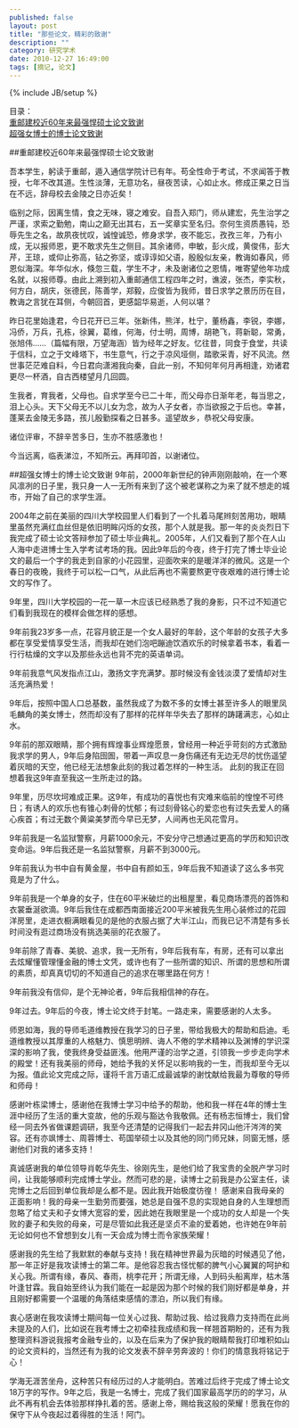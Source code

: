 ```yaml
---
published: false
layout: post
title: "那些论文，精彩的致谢"
description: ""
category: 研究学术
date: 2010-12-27 16:49:00
tags: [摘记, 论文]
---
```

{% include JB/setup %}

目录：  
[重邮建校近60年来最强悍硕士论文致谢](#重邮建校近60年来最强悍硕士论文致谢)    
[超强女博士的博士论文致谢](#超强女博士的博士论文致谢)   

<span id="重邮建校近60年来最强悍硕士论文致谢"></span>

##重邮建校近60年来最强悍硕士论文致谢

吾本学生，躬读于重邮，遁入通信学院计已有年。苟全性命于考试，不求闻答于教授，七年不改其道。生性淡薄，无意功名，昼夜苦读，心如止水。修成正果之日当在不远，辞母校去金陵之日亦近矣！

临别之际，因离生情，食之无味，寝之难安。自吾入郑门，师从建宏，先生治学之严谨，求索之勤勉，南山之巅无出其右，五一奖章实至名归。奈何生资质愚钝，恐辱先生之名，故夙夜忧叹，诚惶诚恐，修身求学，夜不能忘，孜孜三年，乃有小成，无以报师恩，更不敢求先生之侧目。其余诸师，申敏，彭火成，黄俊伟，彭大芹，王琼，或仰止弥高，钻之弥坚，或谆谆如父语，殷殷似友亲，教诲如春风，师恩似海深。年华似水，倏忽三载，学生不才，未及谢诸位之恩情，唯寄望他年功成名就，以报师尊。由此上溯到初入重邮通信工程四年之时，谯波，张杰，李实秋，何方白，胡庆，张德民，陈善学，郑毅，应俊皆为我师，昔日求学之景历历在目，教诲之言犹在耳侧，今朝回首，更感韶华易逝，人何以堪？
<!--more-->

昨日花里始逢君，今日花开已三年。张新伟，熊洋，杜宁，董杨鑫，李锐，李娜，冯侨，万兵，孔栋，徐翼，葛维，何海，付士明，周博，胡艳飞，蒋新聪，常勇，张旭伟……（篇幅有限，万望海涵）皆为经年之好友。忆往昔，同食于食堂，共读于信科，立之于文峰塔下，书生意气，行之于凉风垭侧，踏歌采青，好不风流。然世事茫茫难自料，今日君向潇湘我向秦，自此一别，不知何年何月再相逢，劝诸君更尽一杯酒，自古西楼望月几回圆。

生我者，育我者，父母也。自求学至今已二十年，而父母亦日渐年老，每当思之，泪上心头。天下父母无不以儿女为念，故为人子女者，亦当欲报之于后也。幸甚，蓬莱去金陵无多路，孩儿殷勤探看之日甚多。遥望故乡，恭祝父母安康。

诸位评审，不辞辛苦多日，生亦不胜感激也！

今当远离，临表涕泣，不知所云。再拜叩首，以谢诸位。

<span id="超强女博士的博士论文致谢"></span>

##超强女博士的博士论文致谢
9年前，2000年新世纪的钟声刚刚敲响，在一个寒风凛冽的日子里，我只身一人一无所有来到了这个被老谋称之为来了就不想走的城市，开始了自己的求学生涯。

2004年之前在美丽的四川大学校园里人们看到了一个扎着马尾辫刻苦用功，眼睛里虽然充满红血丝但是依旧明眸闪烁的女孩，那个人就是我。那一年的炎炎烈日下我完成了硕士论文答辩参加了硕士毕业典礼。2005年，人们又看到了那个在人山人海中走进博士生入学考试考场的我。因此9年后的今夜，终于打完了博士毕业论文的最后一个字的我走到自家的小花园里，迎面吹来的是暖洋洋的微风。这是一个春日的夜晚，我终于可以松一口气，从此后再也不需要熬更守夜艰难的进行博士论文的写作了。

9年里，四川大学校园的一花一草一木应该已经熟悉了我的身影，只不过不知道它们看到我现在的模样会做怎样的感想。

9年前我23岁多一点，花容月貌正是一个女人最好的年龄，这个年龄的女孩子大多都在享受爱情享受生活，而我却在她们泡吧蹦迪饮酒欢乐的时候拿着书本，看着一行行枯燥的文字以及那些永远也背不完的英语单词。

9年前我意气风发指点江山，激扬文字充满梦。那时候没有金钱淡漠了爱情却对生活充满热爱！

9年后，按照中国人口总基数，虽然我成了为数不多的女博士甚至许多人的眼里凤毛麟角的美女博士，然而却没有了那样的花样年华失去了那样的踌躇满志，心如止水。

9年前的那双眼睛，那个拥有辉煌事业辉煌愿景，曾经用一种近乎苛刻的方式激励我求学的男人，9年后身陷囹圄，带着一声叹息一身伤痛还有无边无尽的忧伤遥望着灰暗的天空，他已经无法想象此刻的我过着怎样的一种生活。
此刻的我正在回想着我这9年直至我这一生所走过的路。

9年里，历尽坎坷难成正果。这9年，有成功的喜悦也有灾难来临前的惶惶不可终日；有诱人的欢乐也有锥心刺骨的忧郁；有过刻骨铭心的爱恋也有过失去爱人的痛心疾首；有过无数个黄粱美梦而今早已无梦，人间再也无风花雪月。

9年前我是一名监狱警察，月薪1000余元，不安分守己想通过更高的学历和知识改变命运。9年后我还是一名监狱警察，月薪不到3000元。

9年前我认为书中自有黄金屋，书中自有颜如玉，9年后我不知道读了这么多书究竟是为了什么。

9年前我是一个单身的女子，住在60平米破烂的出租屋里，看见商场漂亮的首饰和衣裳垂涎欲滴。9年后我住在成都西南面接近200平米被我先生用心装修过的花园洋房里，走进衣橱满眼看见的是他的衣服占据了大半江山，而我已记不清楚有多长时间没有逛过商场没有挑选美丽的花衣服了。

9年前除了青春、美貌、追求，我一无所有，9年后我有车，有房，还有可以拿出去炫耀懂管理懂金融的博士文凭，或许也有了一些所谓的知识、所谓的思想和所谓的素质，却真真切切的不知道自己的追求在哪里路在何方！

9年前我没有信仰，是个无神论者，9年后我相信神的存在。

9年过去。9年后的今夜，博士论文终于封笔。一路走来，需要感谢的人太多。

师恩如海，我的导师毛道维教授在我学习的日子里，带给我极大的帮助和启迪。毛道维教授以其厚重的人格魅力、慎思明辨、诲人不倦的学术精神以及渊博的学识深深的影响了我，使我终身受益匪浅。他用严谨的治学之道，引领我一步步走向学术的殿堂！还有我美丽的师母，她给予我的关怀足以影响我的一生，而我却至今无以为报。值此论文完成之际，谨将千言万语汇成最诚挚的谢忱献给我最为尊敬的导师和师母！

感谢叶栋梁博士，感谢他在我博士学习中给予的帮助，他和我一样在4年的博士生涯中经历了生活的重大变故，他的乐观与豁达令我敬佩。还有杨志恒博士，我们曾经一同去外省做课题调研，我至今还清楚的记得我们一起去井冈山他汗涔涔的笑容。还有亦飒博士、周蓉博士、苟国举硕士以及其他的同门师兄妹，同窗无憾，感谢他们对我的诸多支持！

真诚感谢我的单位领导肖乾华先生、徐刚先生，是他们给了我宝贵的全脱产学习时间，让我能够顺利完成博士学业。然而可悲的是，读博士之前我是办公室主任，读完博士之后回到单位我却是么都不是。因此我开始极度彷徨！
感谢来自我母亲的正面影响！我的母亲一生勤劳而要强，她总是自强不息的实现她自身的人生理想而忽略了给丈夫和子女博大宽容的爱，因此她在我眼里是一个成功的女人却是一个失败的妻子和失败的母亲，可是尽管如此我还是坚贞不渝的爱着她，也许她在9年前无论如何也不曾想到女儿有一天会成为博士而令家族荣耀！

感谢我的先生给了我默默的奉献与支持！我在精神世界最为灰暗的时候遇见了他，那一年正好是我攻读博士的第二年。是他容忍我古怪忧郁的脾气小心翼翼的呵护和关心我。所谓有缘，春风、春雨，桃李花开；所谓无缘，人到码头船离岸，枯木落叶逢甘霖。我自始至终认为我们能在一起是因为那个时候的我们刚好都是单身，并且刚好都需要一个温暖的角落结束感情的漂泊，所以我们有缘。

衷心感谢在我攻读博士期间每一位关心过我、帮助过我、给过我鼎力支持而在此尚未提及的人们，比如说在我考博士之初牵挂我成绩和我一样翘首期盼的，还有为我整理资料游说我报考金融专业的，以及在后来为了保护我的眼睛帮我打印堆积如山的论文资料的，当然还有为我的论文发表不辞辛劳奔波的！你们的情意我将铭记于心！

学海无涯苦坐舟，这种苦只有经历过的人才能明白。苦难过后终于完成了博士论文18万字的写作。9年之后，我是一名博士，完成了我们国家最高学历的的学习，从此不再有机会去体验那样挣扎着的苦。感谢上帝，赐给我这般的荣耀！愿我在你的保守下从今夜起过着得胜的生活！阿门。